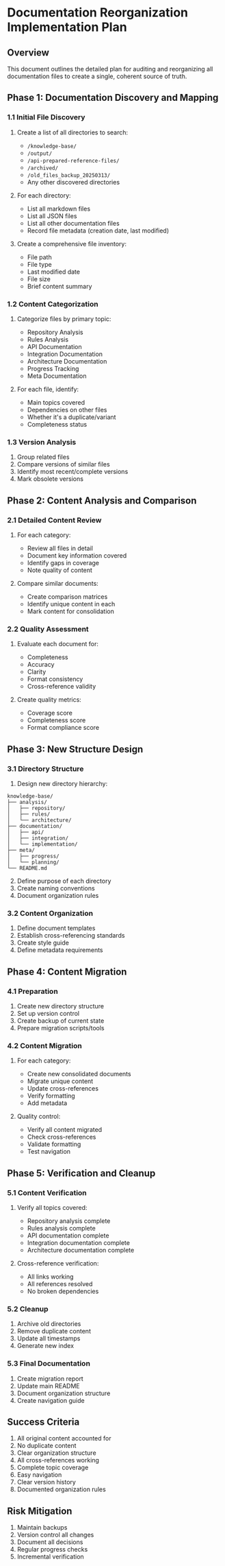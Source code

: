 # Documentation Reorganization Implementation Plan

## Overview
This document outlines the detailed plan for auditing and reorganizing all documentation files to create a single, coherent source of truth.

## Phase 1: Documentation Discovery and Mapping
### 1.1 Initial File Discovery
1. Create a list of all directories to search:
   - `/knowledge-base/`
   - `/output/`
   - `/api-prepared-reference-files/`
   - `/archived/`
   - `/old_files_backup_20250313/`
   - Any other discovered directories

2. For each directory:
   - List all markdown files
   - List all JSON files
   - List all other documentation files
   - Record file metadata (creation date, last modified)

3. Create a comprehensive file inventory:
   - File path
   - File type
   - Last modified date
   - File size
   - Brief content summary

### 1.2 Content Categorization
1. Categorize files by primary topic:
   - Repository Analysis
   - Rules Analysis
   - API Documentation
   - Integration Documentation
   - Architecture Documentation
   - Progress Tracking
   - Meta Documentation

2. For each file, identify:
   - Main topics covered
   - Dependencies on other files
   - Whether it's a duplicate/variant
   - Completeness status

### 1.3 Version Analysis
1. Group related files
2. Compare versions of similar files
3. Identify most recent/complete versions
4. Mark obsolete versions

## Phase 2: Content Analysis and Comparison
### 2.1 Detailed Content Review
1. For each category:
   - Review all files in detail
   - Document key information covered
   - Identify gaps in coverage
   - Note quality of content

2. Compare similar documents:
   - Create comparison matrices
   - Identify unique content in each
   - Mark content for consolidation

### 2.2 Quality Assessment
1. Evaluate each document for:
   - Completeness
   - Accuracy
   - Clarity
   - Format consistency
   - Cross-reference validity

2. Create quality metrics:
   - Coverage score
   - Completeness score
   - Format compliance score

## Phase 3: New Structure Design
### 3.1 Directory Structure
1. Design new directory hierarchy:
```
knowledge-base/
├── analysis/
│   ├── repository/
│   ├── rules/
│   └── architecture/
├── documentation/
│   ├── api/
│   ├── integration/
│   └── implementation/
├── meta/
│   ├── progress/
│   └── planning/
└── README.md
```

2. Define purpose of each directory
3. Create naming conventions
4. Document organization rules

### 3.2 Content Organization
1. Define document templates
2. Establish cross-referencing standards
3. Create style guide
4. Define metadata requirements

## Phase 4: Content Migration
### 4.1 Preparation
1. Create new directory structure
2. Set up version control
3. Create backup of current state
4. Prepare migration scripts/tools

### 4.2 Content Migration
1. For each category:
   - Create new consolidated documents
   - Migrate unique content
   - Update cross-references
   - Verify formatting
   - Add metadata

2. Quality control:
   - Verify all content migrated
   - Check cross-references
   - Validate formatting
   - Test navigation

## Phase 5: Verification and Cleanup
### 5.1 Content Verification
1. Verify all topics covered:
   - Repository analysis complete
   - Rules analysis complete
   - API documentation complete
   - Integration documentation complete
   - Architecture documentation complete

2. Cross-reference verification:
   - All links working
   - All references resolved
   - No broken dependencies

### 5.2 Cleanup
1. Archive old directories
2. Remove duplicate content
3. Update all timestamps
4. Generate new index

### 5.3 Final Documentation
1. Create migration report
2. Update main README
3. Document organization structure
4. Create navigation guide

## Success Criteria
1. All original content accounted for
2. No duplicate content
3. Clear organization structure
4. All cross-references working
5. Complete topic coverage
6. Easy navigation
7. Clear version history
8. Documented organization rules

## Risk Mitigation
1. Maintain backups
2. Version control all changes
3. Document all decisions
4. Regular progress checks
5. Incremental verification 